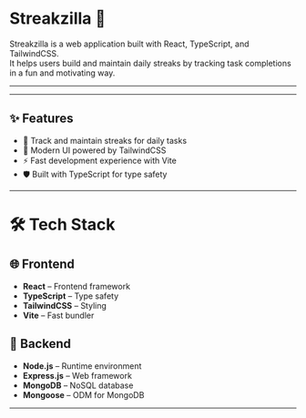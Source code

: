 # Streakzilla 🎯

Streakzilla is a web application built with React, TypeScript, and TailwindCSS.  
It helps users build and maintain daily streaks by tracking task completions in a fun and motivating way.  

---

<!-- ## 🚀 Getting Started

### 1. Clone the repository
git clone https://github.com/your-username/streakzilla.git  
cd streakzilla/client  

### 2. Install dependencies
npm install  

### 3. Run the development server
npm run dev  

Then open your browser at 👉 [http://localhost:5173](http://localhost:5173) -->


---

## ✨ Features
- 📅 Track and maintain streaks for daily tasks  
- 🎨 Modern UI powered by TailwindCSS  
- ⚡ Fast development experience with Vite  
- 🛡️ Built with TypeScript for type safety  

---

# 🛠️ Tech Stack

## 🌐 Frontend
- **React** – Frontend framework  
- **TypeScript** – Type safety  
- **TailwindCSS** – Styling  
- **Vite** – Fast bundler  

## 🔧 Backend
- **Node.js** – Runtime environment  
- **Express.js** – Web framework  
- **MongoDB** – NoSQL database  
- **Mongoose** – ODM for MongoDB  


---

<!-- ## 📜 License
This project is licensed under the MIT License. -->

